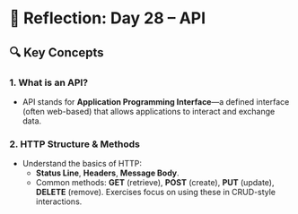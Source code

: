 # 📘 Reflection: Day 28 – API

## 🔍 Key Concepts

### 1. What is an API?

- API stands for **Application Programming Interface**—a defined interface (often web-based) that allows applications to interact and exchange data.

### 2. HTTP Structure & Methods

- Understand the basics of HTTP:
  - **Status Line**, **Headers**, **Message Body**.
  - Common methods: **GET** (retrieve), **POST** (create), **PUT** (update), **DELETE** (remove). Exercises focus on using these in CRUD-style interactions.

